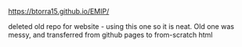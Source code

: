 https://btorra15.github.io/EMIP/

deleted old repo for website - using this one so it is neat. Old one was messy, and transferred from github pages to from-scratch html
